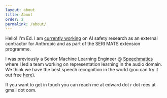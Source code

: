 ```yaml
---
layout: about
title: About
order: 2
permalink: /about/
---
```

Hello! I'm Ed. I am [currently working](https://github.com/erees1/cot-transparency) on AI safety research as an external contractor for Anthropic and as part of the SERI MATS extension programme.

I was previously a Senior Machine Learning Engineer @ [Speechmatics](https://www.speechmatics.com) where I led a team working on representation learning in the audio domain. We think we have the best speech recognition in the world (you can try it out free [here](https://portal.speechmatics.com/signup)).

If you want to get in touch you can reach me at edward dot r dot rees at gmail dot com.
